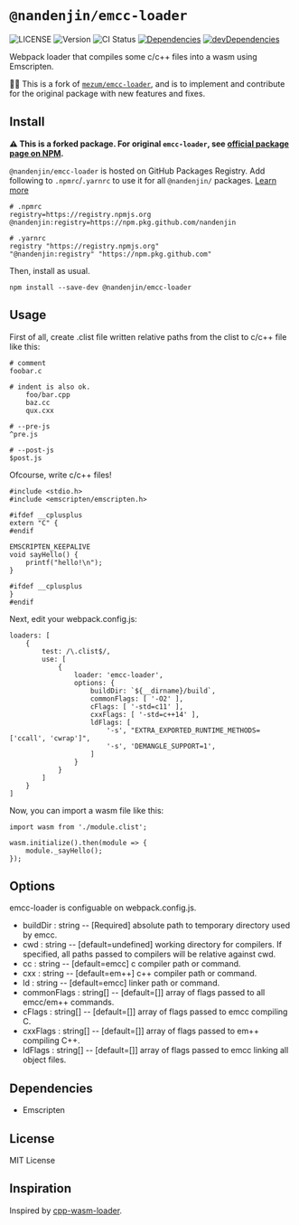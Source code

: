# `@nandenjin/emcc-loader`

![LICENSE](https://img.shields.io/github/license/nandenjin/emcc-loader?style=flat-square)
![Version](https://img.shields.io/github/package-json/v/nandenjin/emcc-loader?style=flat-square)
![CI Status](https://img.shields.io/github/workflow/status/nandenjin/emcc-loader/CI?style=flat-square)
[![Dependencies](https://img.shields.io/david/nandenjin/emcc-loader?style=flat-square)](https://david-dm.org/nandenjin/emcc-loader)
[![devDependencies](https://img.shields.io/david/dev/nandenjin/emcc-loader?style=flat-square)](https://david-dm.org/nandenjin/emcc-loader?type=dev)

Webpack loader that compiles some c/c++ files into a wasm using Emscripten.

🙋‍♂️ This is a fork of [`mezum/emcc-loader`](https://www.npmjs.com/package/emcc-loader), and is to implement and contribute for the original package with new features and fixes.

## Install

**⚠️ This is a forked package. For original `emcc-loader`, see [official package page on NPM](https://www.npmjs.com/package/emcc-loader).**

`@nandenjin/emcc-loader` is hosted on GitHub Packages Registry. Add following to `.npmrc`/`.yarnrc` to use it for all `@nandenjin/` packages. [Learn more](https://docs.github.com/en/free-pro-team@latest/packages/using-github-packages-with-your-projects-ecosystem/configuring-npm-for-use-with-github-packages#installing-a-package)

```shell
# .npmrc
registry=https://registry.npmjs.org
@nandenjin:registry=https://npm.pkg.github.com/nandenjin

# .yarnrc
registry "https://registry.npmjs.org"
"@nandenjin:registry" "https://npm.pkg.github.com"
```

Then, install as usual.

```
npm install --save-dev @nandenjin/emcc-loader
```

## Usage
First of all, create .clist file written relative paths from the clist to c/c++ file like this:

```
# comment
foobar.c

# indent is also ok.
    foo/bar.cpp
    baz.cc
    qux.cxx

# --pre-js
^pre.js

# --post-js
$post.js
```

Ofcourse, write c/c++ files!

```
#include <stdio.h>
#include <emscripten/emscripten.h>

#ifdef __cplusplus
extern "C" {
#endif

EMSCRIPTEN_KEEPALIVE
void sayHello() {
	printf("hello!\n");
}

#ifdef __cplusplus
}
#endif
```

Next, edit your webpack.config.js:

```
loaders: [
    {
        test: /\.clist$/,
        use: [
            {
                loader: 'emcc-loader',
                options: {
                    buildDir: `${__dirname}/build`,
                    commonFlags: [ '-O2' ],
                    cFlags: [ '-std=c11' ],
                    cxxFlags: [ '-std=c++14' ],
                    ldFlags: [
                        '-s', "EXTRA_EXPORTED_RUNTIME_METHODS=['ccall', 'cwrap']",
                        '-s', 'DEMANGLE_SUPPORT=1',
                    ]
                }
            }
        ]
    }
]
```

Now, you can import a wasm file like this:

```
import wasm from './module.clist';

wasm.initialize().then(module => {
	module._sayHello();
});
```

## Options
emcc-loader is configuable on webpack.config.js.

- buildDir : string
-- [Required] absolute path to temporary directory used by emcc.
- cwd : string
-- [default=undefined] working directory for compilers. If specified, all paths passed to compilers will be relative against cwd.
- cc : string
-- [default=emcc] c compiler path or command.
- cxx : string
-- [default=em++] c++ compiler path or command.
- ld : string
-- [default=emcc] linker path or command.
- commonFlags : string[]
-- [default=[]] array of flags passed to all emcc/em++ commands.
- cFlags : string[]
-- [default=[]] array of flags passed to emcc compiling C.
- cxxFlags : string[]
-- [default=[]] array of flags passed to em++ compiling C++.
- ldFlags : string[]
-- [default=[]] array of flags passed to emcc linking all object files.

## Dependencies
- Emscripten

## License
MIT License

## Inspiration
Inspired by [cpp-wasm-loader](https://github.com/kobzol/cpp-wasm-loader).
